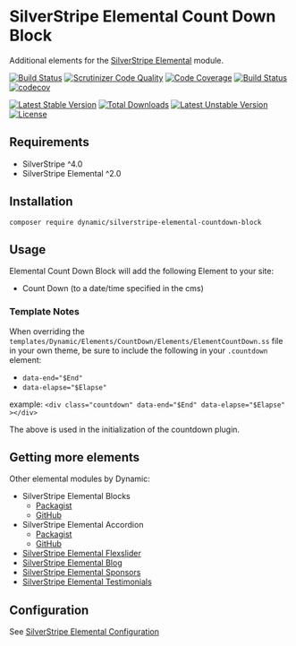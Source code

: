 # SilverStripe Elemental Count Down Block

Additional elements for the [SilverStripe Elemental](https://github.com/dnadesign/silverstripe-elemental) module.

[![Build Status](https://travis-ci.org/dynamic/silverstripe-elemental-countdown.svg?branch=master)](https://travis-ci.org/dynamic/silverstripe-elemental-countdown)
[![Scrutinizer Code Quality](https://scrutinizer-ci.com/g/dynamic/silverstripe-elemental-countdown/badges/quality-score.png?b=master)](https://scrutinizer-ci.com/g/dynamic/silverstripe-elemental-countdown/?branch=master)
[![Code Coverage](https://scrutinizer-ci.com/g/dynamic/silverstripe-elemental-countdown/badges/coverage.png?b=master)](https://scrutinizer-ci.com/g/dynamic/silverstripe-elemental-countdown/?branch=master)
[![Build Status](https://scrutinizer-ci.com/g/dynamic/silverstripe-elemental-countdown/badges/build.png?b=master)](https://scrutinizer-ci.com/g/dynamic/silverstripe-elemental-countdown/build-status/master)
[![codecov](https://codecov.io/gh/dynamic/silverstripe-elemental-countdown/branch/master/graph/badge.svg)](https://codecov.io/gh/dynamic/silverstripe-elemental-countdown)

[![Latest Stable Version](https://poser.pugx.org/dynamic/silverstripe-elemental-countdown-block/v/stable)](https://packagist.org/packages/dynamic/silverstripe-elemental-countdown-block)
[![Total Downloads](https://poser.pugx.org/dynamic/silverstripe-elemental-countdown-block/downloads)](https://packagist.org/packages/dynamic/silverstripe-elemental-countdown-block)
[![Latest Unstable Version](https://poser.pugx.org/dynamic/silverstripe-elemental-countdown-block/v/unstable)](https://packagist.org/packages/dynamic/silverstripe-elemental-countdown-block)
[![License](https://poser.pugx.org/dynamic/silverstripe-elemental-countdown-block/license)](https://packagist.org/packages/dynamic/silverstripe-elemental-countdown-block)


## Requirements

* SilverStripe ^4.0
* SilverStripe Elemental ^2.0

## Installation

`composer require dynamic/silverstripe-elemental-countdown-block`

## Usage

Elemental Count Down Block will add the following Element to your site:

* Count Down (to a date/time specified in the cms)

### Template Notes

When overriding the `templates/Dynamic/Elements/CountDown/Elements/ElementCountDown.ss` file in your own theme, be sure to include the following in your `.countdown` element:

* `data-end="$End"`
* `data-elapse="$Elapse"`

example: `<div class="countdown" data-end="$End" data-elapse="$Elapse" ></div>`

The above is used in the initialization of the countdown plugin.

## Getting more elements

Other elemental modules by Dynamic:

* SilverStripe Elemental Blocks
	* [Packagist](https://packagist.org/packages/dynamic/silverstripe-elemental-blocks)
	* [GitHub](https://github.com/dynamic/silverstripe-elemental-blocks)
* SilverStripe Elemental Accordion
	* [Packagist](https://packagist.org/packages/dynamic/silverstripe-elemental-accordion-block)
	* [GitHub](https://github.com/dynamic/silverstripe-elemental-accordion)
* [SilverStripe Elemental Flexslider](https://github.com/dynamic/silverstripe-elemental-flexslider)  
* [SilverStripe Elemental Blog](https://github.com/dynamic/silverstripe-elemental-blog)  
* [SilverStripe Elemental Sponsors](https://github.com/dynamic/silverstripe-elemental-sponsors)  
* [SilverStripe Elemental Testimonials](https://github.com/dynamic/silverstripe-elemental-testimonials) 

## Configuration

See [SilverStripe Elemental Configuration](https://github.com/dnadesign/silverstripe-elemental#configuration)